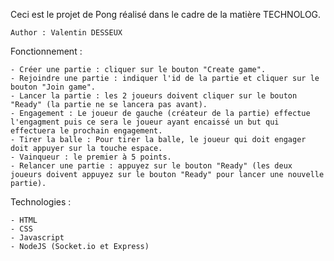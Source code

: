Ceci est le projet de Pong réalisé dans le cadre de la matière TECHNOLOG.

	Author : Valentin DESSEUX

Fonctionnement :

	- Créer une partie : cliquer sur le bouton "Create game".
	- Rejoindre une partie : indiquer l'id de la partie et cliquer sur le bouton "Join game".
	- Lancer la partie : les 2 joueurs doivent cliquer sur le bouton "Ready" (la partie ne se lancera pas avant).
	- Engagement : Le joueur de gauche (créateur de la partie) effectue l'engagment puis ce sera le joueur ayant encaissé un but qui effectuera le prochain engagement.
	- Tirer la balle : Pour tirer la balle, le joueur qui doit engager doit appuyer sur la touche espace.
	- Vainqueur : le premier à 5 points.
	- Relancer une partie : appuyez sur le bouton "Ready" (les deux joueurs doivent appuyez sur le bouton "Ready" pour lancer une nouvelle partie).

Technologies :

	- HTML
	- CSS
	- Javascript
	- NodeJS (Socket.io et Express)


